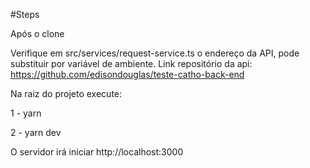 #Steps

Após o clone

Verifique em src/services/request-service.ts o endereço da API, pode substituir por variável de ambiente.
Link repositório da api: https://github.com/edisondouglas/teste-catho-back-end

Na raiz do projeto execute:

1 - yarn

2 - yarn dev

O servidor irá iniciar http://localhost:3000
